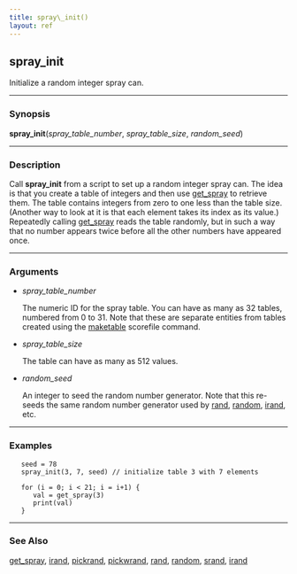 ```yaml
---
title: spray\_init()
layout: ref
---
```


## spray\_init

Initialize a random integer spray can.

-----

### Synopsis

**spray\_init**(*spray\_table\_number*, *spray\_table\_size*,
*random\_seed*)

-----

### Description

Call **spray\_init** from a script to set up a random integer spray can.
The idea is that you create a table of integers and then use
[get\_spray](get_spray.html) to retrieve them. The table contains
integers from zero to one less than the table size. (Another way to look
at it is that each element takes its index as its value.) Repeatedly
calling [get\_spray](get_spray.html) reads the table randomly, but in
such a way that no number appears twice before all the other numbers
have appeared once.

-----

### Arguments

  - <span id="item_spray_table_number">*spray\_table\_number*</span>  
      
    The numeric ID for the spray table. You can have as many as 32
    tables, numbered from 0 to 31. Note that these are separate entities
    from tables created using the [maketable](maketable.html) scorefile
    command.

  - <span id="item_spray_table_size">*spray\_table\_size*</span>  
      
    The table can have as many as 512 values.

  - <span id="item_random_seed">*random\_seed*</span>  
      
    An integer to seed the random number generator. Note that this
    re-seeds the same random number generator used by [rand](rand.html),
    [random](random.html), [irand](irand.html), etc.

-----

### Examples

``` 
   seed = 78
   spray_init(3, 7, seed) // initialize table 3 with 7 elements

   for (i = 0; i < 21; i = i+1) {
      val = get_spray(3)
      print(val)
   }
```

-----

### See Also

[get\_spray](get_spray.html), [irand](irand.html),
[pickrand](pickrand.html), [pickwrand](pickwrand.html),
[rand](rand.html), [random](random.html), [srand](srand.html),
[irand](trand.html)
